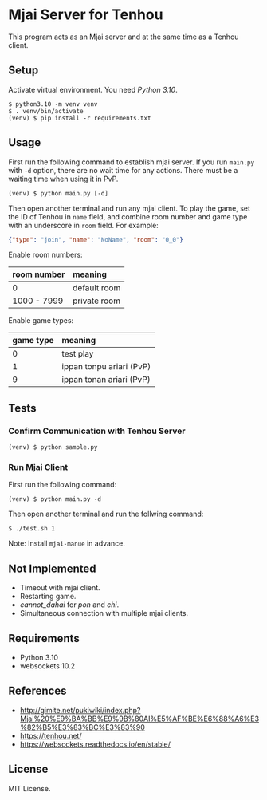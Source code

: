 # Mjai Server for Tenhou

This program acts as an Mjai server and at the same time as a Tenhou client.

## Setup

Activate virtual environment. You need *Python 3.10*.

```
$ python3.10 -m venv venv
$ . venv/bin/activate
(venv) $ pip install -r requirements.txt
```

## Usage

First run the following command to establish mjai server. If you run `main.py` with `-d` option, there are no wait time for any actions. There must be a waiting time when using it in PvP.

```
(venv) $ python main.py [-d]
```

Then open another terminal and run any mjai client. To play the game, set the ID of Tenhou in `name` field, and combine room number and game type with an underscore in `room` field. For example:

```json
{"type": "join", "name": "NoName", "room": "0_0"}
```

Enable room numbers:

|room number|meaning|
|:-|:-|
|0|default room|
|1000 - 7999|private room|

Enable game types:

|game type|meaning|
|:-|:-|
|0|test play|
|1|ippan tonpu ariari (PvP)|
|9|ippan tonan ariari (PvP)|

## Tests

### Confirm Communication with Tenhou Server

```
(venv) $ python sample.py
```

### Run Mjai Client

First run the following command:

```
(venv) $ python main.py -d
```

Then open another terminal and run the follwing command:

```
$ ./test.sh 1
```

Note: Install `mjai-manue` in advance.

## Not Implemented

- Timeout with mjai client.
- Restarting game.
- *cannot_dahai* for *pon* and *chi*.
- Simultaneous connection with multiple mjai clients.

## Requirements

- Python 3.10
- websockets 10.2

## References

- http://gimite.net/pukiwiki/index.php?Mjai%20%E9%BA%BB%E9%9B%80AI%E5%AF%BE%E6%88%A6%E3%82%B5%E3%83%BC%E3%83%90
- https://tenhou.net/
- https://websockets.readthedocs.io/en/stable/

## License

MIT License.
